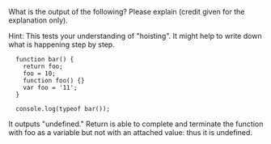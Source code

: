 What is the output of the following?  Please explain (credit given for the explanation only). 

Hint: This tests your understanding of "hoisting". It might help to write down what is happening step by step.

```
  function bar() {
    return foo;
    foo = 10;
    function foo() {}
    var foo = '11';
  }

  console.log(typeof bar());
```

It outputs "undefined."
Return is able to complete and terminate the function with foo as a variable but not with an attached value: thus it is undefined.
